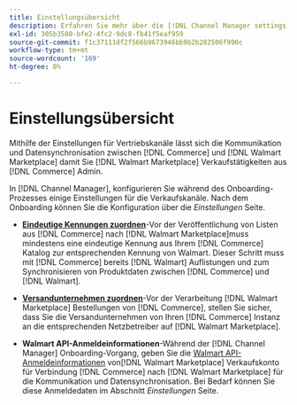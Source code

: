 ```yaml
---
title: Einstellungsübersicht
description: Erfahren Sie mehr über die [!DNL Channel Manager settings] zur Konfiguration der Authentifizierung und zur Zuordnung von Produktkatalogattributen und Versandunternehmen, die für die Koordinierung der Verkaufsvorgänge zwischen [!DNL Commerce] und [!DNL Walmart Marketplace].
exl-id: 305b3580-bfe2-4fc2-9dc8-fb41f5eaf959
source-git-commit: f1c37111df2f566b9673946bb9b2b282506f990c
workflow-type: tm+mt
source-wordcount: '169'
ht-degree: 0%

---
```


# Einstellungsübersicht

Mithilfe der Einstellungen für Vertriebskanäle lässt sich die Kommunikation und Datensynchronisation zwischen [!DNL Commerce] und [!DNL Walmart Marketplace] damit Sie [!DNL Walmart Marketplace] Verkaufstätigkeiten aus [!DNL Commerce] Admin.

In [!DNL Channel Manager], konfigurieren Sie während des Onboarding-Prozesses einige Einstellungen für die Verkaufskanäle. Nach dem Onboarding können Sie die Konfiguration über die *Einstellungen* Seite.

* **[Eindeutige Kennungen zuordnen](map-catalog-attributes.md)**-Vor der Veröffentlichung von Listen aus [!DNL Commerce] nach [!DNL Walmart Marketplace]muss mindestens eine eindeutige Kennung aus Ihrem [!DNL Commerce] Katalog zur entsprechenden Kennung von Walmart. Dieser Schritt muss mit [!DNL Commerce] bereits [!DNL Walmart] Auflistungen und zum Synchronisieren von Produktdaten zwischen [!DNL Commerce] und [!DNL Walmart].

* **[Versandunternehmen zuordnen](map-shipping-carriers.md)**-Vor der Verarbeitung [!DNL Walmart Marketplace] Bestellungen von [!DNL Commerce], stellen Sie sicher, dass Sie die Versandunternehmen von Ihren [!DNL Commerce] Instanz an die entsprechenden Netzbetreiber auf [!DNL Walmart Marketplace].

* **Walmart API-Anmeldeinformationen**-Während der [!DNL Channel Manager] Onboarding-Vorgang, geben Sie die [Walmart API-Anmeldeinformationen](walmart-prerequisites.md#generate-a-walmart-marketplace-production-api-key) von[!DNL Walmart Marketplace] Verkaufskonto für Verbindung [!DNL Commerce] nach [!DNL Walmart Marketplace] für die Kommunikation und Datensynchronisation. Bei Bedarf können Sie diese Anmeldedaten im Abschnitt *Einstellungen* Seite.
